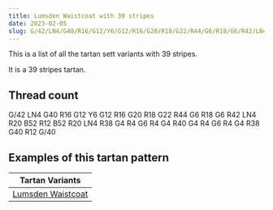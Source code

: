 ```yaml
---
title: Lumsden Waistcoat with 39 stripes
date: 2023-02-05
slug: G/42/LN4/G40/R16/G12/Y6/G12/R16/G20/R18/G22/R44/G6/R18/G6/R42/LN4/R20/B52/R12/B52/R20/LN4/R38/G4/R4/G6/R4/G4/R40/G4/R4/G6/R4/G4/R38/G40/R12/G/40
---
```

This is a list of all the tartan sett variants with 39 stripes.

It is a 39 stripes tartan.


## Thread count
G/42 LN4 G40 R16 G12 Y6 G12 R16 G20 R18 G22 R44 G6 R18 G6 R42 LN4 R20 B52 R12 B52 R20 LN4 R38 G4 R4 G6 R4 G4 R40 G4 R4 G6 R4 G4 R38 G40 R12 G/40

## Examples of this tartan pattern

| Tartan Variants |
|---------------|
| [Lumsden Waistcoat](/variants/g/42/ln4/g40/r16/g12/y6/g12/r16/g20/r18/g22/r44/g6/r18/g6/r42/ln4/r20/b52/r12/b52/r20/ln4/r38/g4/r4/g6/r4/g4/r40/g4/r4/g6/r4/g4/r38/g40/r12/g/40-b304080-g008000-lne0e0e0-rc00000-yf0c000)||
